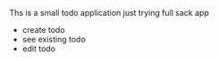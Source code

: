 Ths is a small todo application just trying full sack app
- create todo
- see existing todo
- edit todo